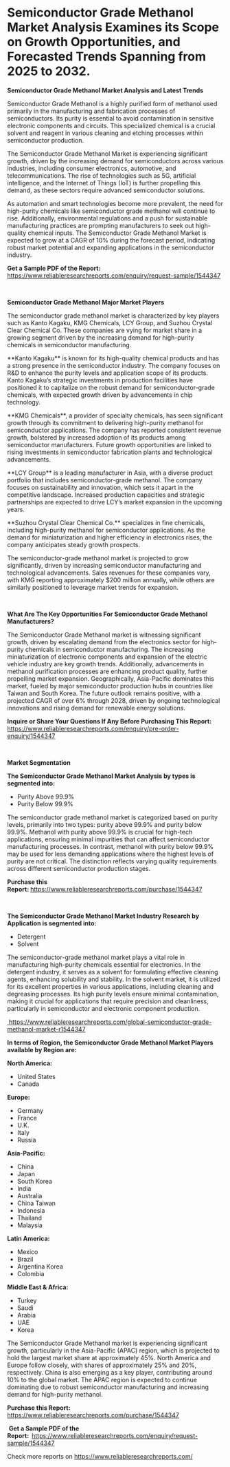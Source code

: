 <p><h1>Semiconductor Grade Methanol Market Analysis Examines its Scope on Growth Opportunities, and Forecasted Trends Spanning from 2025 to 2032.</h1></p><p><strong>Semiconductor Grade Methanol Market Analysis and Latest Trends</strong></p>
<p><p>Semiconductor Grade Methanol is a highly purified form of methanol used primarily in the manufacturing and fabrication processes of semiconductors. Its purity is essential to avoid contamination in sensitive electronic components and circuits. This specialized chemical is a crucial solvent and reagent in various cleaning and etching processes within semiconductor production.</p><p>The Semiconductor Grade Methanol Market is experiencing significant growth, driven by the increasing demand for semiconductors across various industries, including consumer electronics, automotive, and telecommunications. The rise of technologies such as 5G, artificial intelligence, and the Internet of Things (IoT) is further propelling this demand, as these sectors require advanced semiconductor solutions.</p><p>As automation and smart technologies become more prevalent, the need for high-purity chemicals like semiconductor grade methanol will continue to rise. Additionally, environmental regulations and a push for sustainable manufacturing practices are prompting manufacturers to seek out high-quality chemical inputs. The Semiconductor Grade Methanol Market is expected to grow at a CAGR of 10% during the forecast period, indicating robust market potential and expanding applications in the semiconductor industry.</p></p>
<p><strong>Get a Sample PDF of the Report:&nbsp;</strong> <a href="https://www.reliableresearchreports.com/enquiry/request-sample/1544347?utm_campaign=3012&utm_medium=2&utm_source=Github&utm_content=ia&utm_term=02042025&utm_id=semiconductor-grade-methanol">https://www.reliableresearchreports.com/enquiry/request-sample/1544347</a></p>
<p>&nbsp;</p>
<p><strong>Semiconductor Grade Methanol Major Market Players</strong></p>
<p><p>The semiconductor grade methanol market is characterized by key players such as Kanto Kagaku, KMG Chemicals, LCY Group, and Suzhou Crystal Clear Chemical Co. These companies are vying for market share in a growing segment driven by the increasing demand for high-purity chemicals in semiconductor manufacturing.</p><p>**Kanto Kagaku** is known for its high-quality chemical products and has a strong presence in the semiconductor industry. The company focuses on R&D to enhance the purity levels and application scope of its products. Kanto Kagaku’s strategic investments in production facilities have positioned it to capitalize on the robust demand for semiconductor-grade chemicals, with expected growth driven by advancements in chip technology.</p><p>**KMG Chemicals**, a provider of specialty chemicals, has seen significant growth through its commitment to delivering high-purity methanol for semiconductor applications. The company has reported consistent revenue growth, bolstered by increased adoption of its products among semiconductor manufacturers. Future growth opportunities are linked to rising investments in semiconductor fabrication plants and technological advancements.</p><p>**LCY Group** is a leading manufacturer in Asia, with a diverse product portfolio that includes semiconductor-grade methanol. The company focuses on sustainability and innovation, which sets it apart in the competitive landscape. Increased production capacities and strategic partnerships are expected to drive LCY’s market expansion in the upcoming years.</p><p>**Suzhou Crystal Clear Chemical Co.** specializes in fine chemicals, including high-purity methanol for semiconductor applications. As the demand for miniaturization and higher efficiency in electronics rises, the company anticipates steady growth prospects.</p><p>The semiconductor-grade methanol market is projected to grow significantly, driven by increasing semiconductor manufacturing and technological advancements. Sales revenues for these companies vary, with KMG reporting approximately $200 million annually, while others are similarly positioned to leverage market trends for expansion.</p></p>
<p>&nbsp;</p>
<p><strong>What Are The Key Opportunities For Semiconductor Grade Methanol Manufacturers?</strong></p>
<p><p>The Semiconductor Grade Methanol market is witnessing significant growth, driven by escalating demand from the electronics sector for high-purity chemicals in semiconductor manufacturing. The increasing miniaturization of electronic components and expansion of the electric vehicle industry are key growth trends. Additionally, advancements in methanol purification processes are enhancing product quality, further propelling market expansion. Geographically, Asia-Pacific dominates this market, fueled by major semiconductor production hubs in countries like Taiwan and South Korea. The future outlook remains positive, with a projected CAGR of over 6% through 2028, driven by ongoing technological innovations and rising demand for renewable energy solutions.</p></p>
<p><strong>Inquire or Share Your Questions If Any Before Purchasing This Report:</strong> <a href="https://www.reliableresearchreports.com/enquiry/pre-order-enquiry/1544347?utm_campaign=3012&utm_medium=2&utm_source=Github&utm_content=ia&utm_term=02042025&utm_id=semiconductor-grade-methanol">https://www.reliableresearchreports.com/enquiry/pre-order-enquiry/1544347</a></p>
<p>&nbsp;</p>
<p><strong>Market Segmentation</strong></p>
<p><strong>The Semiconductor Grade Methanol Market Analysis by types is segmented into:</strong></p>
<p><ul><li>Purity Above 99.9%</li><li>Purity Below 99.9%</li></ul></p>
<p><p>The semiconductor grade methanol market is categorized based on purity levels, primarily into two types: purity above 99.9% and purity below 99.9%. Methanol with purity above 99.9% is crucial for high-tech applications, ensuring minimal impurities that can affect semiconductor manufacturing processes. In contrast, methanol with purity below 99.9% may be used for less demanding applications where the highest levels of purity are not critical. The distinction reflects varying quality requirements across different semiconductor production stages.</p></p>
<p><strong>Purchase this Report:&nbsp;</strong><a href="https://www.reliableresearchreports.com/purchase/1544347?utm_campaign=3012&utm_medium=2&utm_source=Github&utm_content=ia&utm_term=02042025&utm_id=semiconductor-grade-methanol">https://www.reliableresearchreports.com/purchase/1544347</a></p>
<p>&nbsp;</p>
<p><strong>The Semiconductor Grade Methanol Market Industry Research by Application is segmented into:</strong></p>
<p><ul><li>Detergent</li><li>Solvent</li></ul></p>
<p><p>The semiconductor-grade methanol market plays a vital role in manufacturing high-purity chemicals essential for electronics. In the detergent industry, it serves as a solvent for formulating effective cleaning agents, enhancing solubility and stability. In the solvent market, it is utilized for its excellent properties in various applications, including cleaning and degreasing processes. Its high purity levels ensure minimal contamination, making it crucial for applications that require precision and cleanliness, particularly in semiconductor and electronic component production.</p></p>
<p><a href="https://www.reliableresearchreports.com/global-semiconductor-grade-methanol-market-r1544347?utm_campaign=3012&utm_medium=2&utm_source=Github&utm_content=ia&utm_term=02042025&utm_id=semiconductor-grade-methanol">&nbsp;https://www.reliableresearchreports.com/global-semiconductor-grade-methanol-market-r1544347</a></p>
<p><strong>In terms of Region, the Semiconductor Grade Methanol Market Players available by Region are:</strong></p>
<p>
    <p> <strong> North America: </strong>
        <ul>
            <li>United States</li>
            <li>Canada</li>
        </ul>
        </p> 
    <p> <strong> Europe: </strong>
        <ul>
            <li>Germany</li>
            <li>France</li>
            <li>U.K.</li>
            <li>Italy</li>
            <li>Russia</li>
        </ul>
        </p> 
    <p> <strong> Asia-Pacific: </strong>
        <ul>
            <li>China</li>
            <li>Japan</li>
            <li>South Korea</li>
            <li>India</li>
            <li>Australia</li>
            <li>China Taiwan</li>
            <li>Indonesia</li>
            <li>Thailand</li>
            <li>Malaysia</li>
        </ul>
        </p> 
    <p> <strong> Latin America: </strong>
        <ul>
            <li>Mexico</li>
            <li>Brazil</li>
            <li>Argentina Korea</li>
            <li>Colombia</li>
        </ul>
        </p> 
    <p> <strong> Middle East & Africa: </strong>
        <ul>
            <li>Turkey</li>
            <li>Saudi</li>
            <li>Arabia</li>
            <li>UAE</li>
            <li>Korea</li>
        </ul>
    </p>
    </p>
<p><p>The Semiconductor Grade Methanol market is experiencing significant growth, particularly in the Asia-Pacific (APAC) region, which is projected to hold the largest market share at approximately 45%. North America and Europe follow closely, with shares of approximately 25% and 20%, respectively. China is also emerging as a key player, contributing around 10% to the global market. The APAC region is expected to continue dominating due to robust semiconductor manufacturing and increasing demand for high-purity methanol.</p></p>
<p><strong>Purchase this Report: </strong><a href="https://www.reliableresearchreports.com/purchase/1544347?utm_campaign=3012&utm_medium=2&utm_source=Github&utm_content=ia&utm_term=02042025&utm_id=semiconductor-grade-methanol">https://www.reliableresearchreports.com/purchase/1544347</a></p>
<p>&nbsp;<strong>Get a Sample PDF of the Report:&nbsp;&nbsp;</strong><a href="https://www.reliableresearchreports.com/enquiry/request-sample/1544347?utm_campaign=3012&utm_medium=2&utm_source=Github&utm_content=ia&utm_term=02042025&utm_id=semiconductor-grade-methanol">https://www.reliableresearchreports.com/enquiry/request-sample/1544347</a></p>
<p><strong></strong></p>
<p>Check more reports on <a href="https://www.reliableresearchreports.com/?utm_campaign=3012&utm_medium=2&utm_source=Github&utm_content=ia&utm_term=02042025&utm_id=semiconductor-grade-methanol">https://www.reliableresearchreports.com/</a></p>